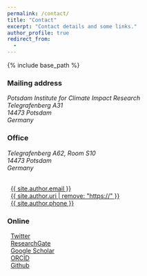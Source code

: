 ```yaml
---
permalink: /contact/
title: "Contact"
excerpt: "Contact details and some links."
author_profile: true
redirect_from: 
  - 
---
```


{% include base_path %}

### Mailing address
<address>
Potsdam Institute for Climate Impact Research<br />
Telegrafenberg A31<br />
14473 Potsdam<br />
Germany
</address>

<!-- <iframe src="https://www.google.com/maps/embed?pb=!1m18!1m12!1m3!1d2435.4380679053866!2d13.062056015952251!3d52.38060855430227!2m3!1f0!2f0!3f0!3m2!1i1024!2i768!4f13.1!3m3!1m2!1s0x47a8f5966fb9462f%3A0xb7e9d470cb3893f8!2sPotsdam+Institute+for+Climate+Impact+Research!5e0!3m2!1sen!2sde!4v1549109494023" width="480" height="360" frameborder="0" style="border:0" allowfullscreen></iframe> -->

### Office
<address>
Telegrafenberg A62, Room S10<br />
14473 Potsdam<br />
Germany
</address><br />

<!-- <i class="fas fa-building" aria-hidden="true"></i>&nbsp;&nbsp;Office S10, A62<br /> -->
<i class="fas fa-envelope" aria-hidden="true"></i>&nbsp;&nbsp;<a href="mailto:{{ site.author.email }}">{{ site.author.email }}</a><br />
<i class="fas fa-desktop" aria-hidden="true"></i>&nbsp;&nbsp;<a href="{{ site.author.uri }}">{{ site.author.uri | remove: "https://" }}</a><br />
<i class="fas fa-phone" aria-hidden="true"></i>&nbsp;&nbsp;<a href="tel:{{ site.author.phone }}">{{ site.author.phone }}</a><br />

### Online
<i class="fab fa-twitter" aria-hidden="true"></i>&nbsp;&nbsp;<a href="https://twitter.com/{{ site.author.twitter }}">Twitter</a><br />
<i class="ai ai-researchgate-square" aria-hidden="true"></i>&nbsp;&nbsp;<a href="{{ site.author.researchgate }}">ResearchGate</a><br />
<i class="fas fa-graduation-cap"></i>&nbsp;&nbsp;<a href="{{ site.author.googlescholar }}">Google Scholar</a><br />
<i class="ai ai-orcid"></i>&nbsp;&nbsp;<a href="{{ site.author.orcid }}">ORCID</a><br />
<i class="fab fa-github"></i>&nbsp;&nbsp;<a href="https://github.com/{{ site.author.github }}">Github</a><br />

<!-- <img src="/images/018_Telegrafenberg_Suering_Haus_PIK.jpg" alt="018_Telegrafenberg_Suering_Haus_PIK" title="PIK's Suering building at Telegrafenberg, Potsdam. Photo &copy; Andrea Künstle" width="450"><br />
<span style="font-size: 9pt;">PIK's Suering building at Telegrafenberg, Potsdam. Photo &copy; Andrea Künstle</span> -->